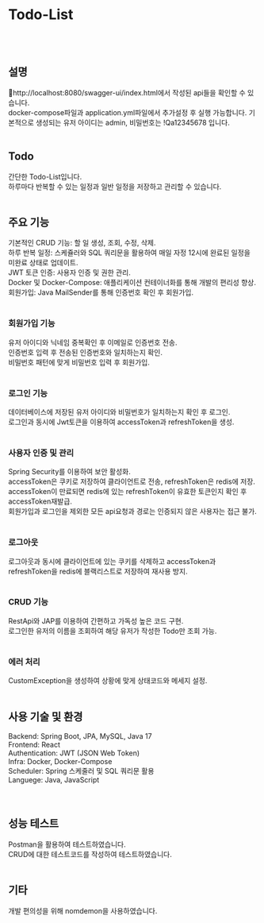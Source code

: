# Todo-List
<br><br>

## 설명
http://localhost:8080/swagger-ui/index.html에서 작성된 api들을 확인할 수 있습니다.<br>
docker-compose파일과 application.yml파일에서 추가설정 후 실행 가능합니다.
기본적으로 생성되는 유저 아이디는 admin, 비밀번호는 !Qa12345678 입니다.
<br><br>

## Todo
간단한 Todo-List입니다.<br>
하루마다 반복할 수 있는 일정과 일반 일정을 저장하고 관리할 수 있습니다.
<br><br>

## 주요 기능
기본적인 CRUD 기능: 할 일 생성, 조회, 수정, 삭제.<br>
하루 반복 일정: 스케쥴러와 SQL 쿼리문을 활용하여 매일 자정 12시에 완료된 일정을 미완료 상태로 업데이트.<br>
JWT 토큰 인증: 사용자 인증 및 권한 관리.<br>
Docker 및 Docker-Compose: 애플리케이션 컨테이너화를 통해 개발의 편리성 향상.<br>
회원가입: Java MailSender를 통해 인증번호 확인 후 회원가입.
<br><br>

### 회원가입 기능
유저 아이디와 닉네임 중복확인 후 이메일로 인증번호 전송.<br>
인증번호 입력 후 전송된 인증번호와 일치하는지 확인.<br>
비밀번호 패턴에 맞게 비밀번호 입력 후 회원가입.
<br><br>

### 로그인 기능
데이터베이스에 저장된 유저 아이디와 비밀번호가 일치하는지 확인 후 로그인.<br>
로그인과 동시에 Jwt토큰을 이용하여 accessToken과 refreshToken을 생성.
<br><br>

### 사용자 인증 및 관리
Spring Security를 이용하여 보안 활성화.<br>
accessToken은 쿠키로 저장하여 클라이언트로 전송, refreshToken은 redis에 저장.<br>
accessToken이 만료되면 redis에 있는 refreshToken이 유효한 토큰인지 확인 후 accessToken재발급.<br>
회원가입과 로그인을 제외한 모든 api요청과 경로는 인증되지 않은 사용자는 접근 불가.
<br><br>

### 로그아웃
로그아웃과 동시에 클라이언트에 있는 쿠키를 삭제하고 accessToken과 refreshToken을 redis에 블랙리스트로 저장하여 재사용 방지.
<br><br>

### CRUD 기능
RestApi와 JAP를 이용하여 간편하고 가독성 높은 코드 구현.<br>
로그인한 유저의 이름을 조회하여 해당 유저가 작성한 Todo만 조회 가능.
<br><br>

### 에러 처리
CustomException을 생성하여 상황에 맞게 상태코드와 메세지 설정.
<br><br>

## 사용 기술 및 환경
Backend: Spring Boot, JPA, MySQL, Java 17<br>
Frontend: React<br>
Authentication: JWT (JSON Web Token)<br>
Infra: Docker, Docker-Compose<br>
Scheduler: Spring 스케줄러 및 SQL 쿼리문 활용<br>
Languege: Java, JavaScript<br>
<br><br>

## 성능 테스트
Postman을 활용하여 테스트하였습니다.<br>
CRUD에 대한 테스트코드를 작성하여 테스트하였습니다.
<br><br>

## 기타
개발 편의성을 위해 nomdemon을 사용하였습니다.
<br><br>










